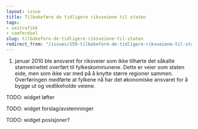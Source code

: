 ```yaml
---
layout: issue
title: Tilbakeføre de tidligere riksveiene til staten
tags:
- veitrafikk
- samferdsel
slug: tilbakefore-de-tidligere-riksveiene-til-staten
redirect_from: "/issues/259-tilbakefore-de-tidligere-riksveiene-til-staten"
---
```


1. januar 2010 ble ansvaret for riksveier som ikke tilhørte det såkalte stamveinettet overført til fylkeskommunene. Dette er veier som staten eide, men som ikke var med på å knytte større regioner sammen. Overføringen medførte at fylkene nå har det økonomiske ansvaret for å bygge ut og vedlikeholde veiene.

TODO: widget løfter

TODO: widget forslag/avstemninger

TODO: widget posisjoner?

